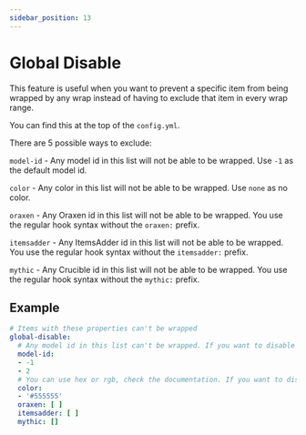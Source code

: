 ```yaml
---
sidebar_position: 13
---
```


# Global Disable

This feature is useful when you want to prevent a specific item from being wrapped by any wrap instead of having to exclude that item in every wrap range.

You can find this at the top of the `config.yml`.

There are 5 possible ways to exclude:

`model-id` - Any model id in this list will not be able to be wrapped. Use `-1` as the default model id.

`color` - Any color in this list will not be able to be wrapped. Use `none` as no color.

`oraxen` - Any Oraxen id in this list will not be able to be wrapped. You use the regular hook syntax without the `oraxen:` prefix.

`itemsadder` - Any ItemsAdder id in this list will not be able to be wrapped. You use the regular hook syntax without the `itemsadder:` prefix.

`mythic` - Any Crucible id in this list will not be able to be wrapped. You use the regular hook syntax without the `mythic:` prefix.

## Example
```yaml
# Items with these properties can't be wrapped
global-disable:
  # Any model id in this list can't be wrapped. If you want to disable items with no model id, use -1.
  model-id: 
  - -1
  - 2
  # You can use hex or rgb, check the documentation. If you want to disable items with no color, use 'none'.
  color: 
  - '#555555'
  oraxen: [ ]
  itemsadder: [ ]
  mythic: []
```